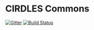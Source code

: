 # CIRDLES Commons

[![Gitter](https://badges.gitter.im/Join%20Chat.svg)](https://gitter.im/CIRDLES/Commons?utm_source=badge&utm_medium=badge&utm_campaign=pr-badge&utm_content=badge)
[![Build Status](https://travis-ci.org/CIRDLES/Commons.svg?branch=master)](https://travis-ci.org/CIRDLES/Commons)
